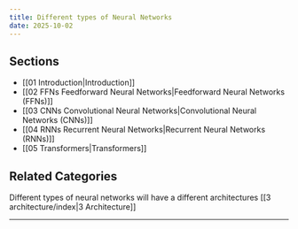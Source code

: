 ```yaml
---
title: Different types of Neural Networks
date: 2025-10-02
---
```




## Sections
- [[01 Introduction|Introduction]]
- [[02 FFNs Feedforward Neural Networks|Feedforward Neural Networks (FFNs)]]
- [[03 CNNs Convolutional Neural Networks|Convolutional Neural Networks (CNNs)]]
- [[04 RNNs Recurrent Neural Networks|Recurrent Neural Networks (RNNs)]]
- [[05 Transformers|Transformers]]

## Related Categories
Different types of neural networks will have a different architectures [[3 architecture/index|3 Architecture]]

---

